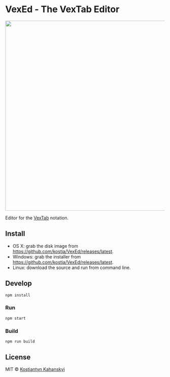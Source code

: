 # VexEd - The VexTab Editor

<img src="https://raw.github.com/kostia/VexEd/master/etc/screenshot.png" width="600px">

Editor for the [VexTab](http://www.vexflow.com/vextab) notation.

## Install

* OS X: grab the disk image from https://github.com/kostia/VexEd/releases/latest.
* Windows: grab the installer from https://github.com/kostia/VexEd/releases/latest.
* Linux: download the source and run from command line.

## Develop

```
npm install
```

### Run

```
npm start
```

### Build

```
npm run build
```

## License

MIT © [Kostiantyn Kahanskyi](https://github.com/kostia/VexEd)
